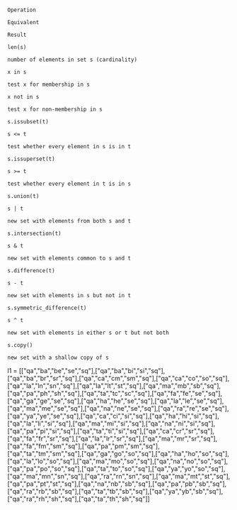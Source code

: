 

```

Operation

Equivalent

Result

len(s)

number of elements in set s (cardinality)

x in s

test x for membership in s

x not in s

test x for non-membership in s

s.issubset(t)

s <= t

test whether every element in s is in t

s.issuperset(t)

s >= t

test whether every element in t is in s

s.union(t)

s | t

new set with elements from both s and t

s.intersection(t)

s & t

new set with elements common to s and t

s.difference(t)

s - t

new set with elements in s but not in t

s.symmetric_difference(t)

s ^ t

new set with elements in either s or t but not both

s.copy()

new set with a shallow copy of s
```

l1 = [["qa","ba","be","se","sq"],["qa","ba","bi","si","sq"],["qa","ba","br","sr","sq"],["qa","ca","cm","sm","sq"],["qa","ca","co","so","sq"],["qa","la","ln","sn","sq"],["qa","la","lt","st","sq"],["qa","ma","mb","sb","sq"],["qa","pa","ph","sh","sq"],["qa","ta","tc","sc","sq"],["qa","fa","fe","se","sq"],["qa","ga","ge","se","sq"],["qa","ha","he","se","sq"],["qa","la","le","se","sq"],["qa","ma","me","se","sq"],["qa","na","ne","se","sq"],["qa","ra","re","se","sq"],["qa","ya","ye","se","sq"],["qa","ca","ci","si","sq"],["qa","ha","hi","si","sq"],["qa","la","li","si","sq"],["qa","ma","mi","si","sq"],["qa","na","ni","si","sq"],["qa","pa","pi","si","sq"],["qa","ta","ti","si","sq"],["qa","ca","cr","sr","sq"],["qa","fa","fr","sr","sq"],["qa","la","lr","sr","sq"],["qa","ma","mr","sr","sq"],["qa","fa","fm","sm","sq"],["qa","pa","pm","sm","sq"],["qa","ta","tm","sm","sq"],["qa","ga","go","so","sq"],["qa","ha","ho","so","sq"],["qa","la","lo","so","sq"],["qa","ma","mo","so","sq"],["qa","na","no","so","sq"],["qa","pa","po","so","sq"],["qa","ta","to","so","sq"],["qa","ya","yo","so","sq"],["qa","ma","mn","sn","sq"],["qa","ra","rn","sn","sq"],["qa","ma","mt","st","sq"],["qa","pa","pt","st","sq"],["qa","na","nb","sb","sq"],["qa","pa","pb","sb","sq"],["qa","ra","rb","sb","sq"],["qa","ta","tb","sb","sq"],["qa","ya","yb","sb","sq"],["qa","ra","rh","sh","sq"],["qa","ta","th","sh","sq"]]
